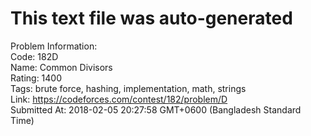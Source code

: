 # This text file was auto-generated  
  
Problem Information:  
Code: 182D  
Name: Common Divisors  
Rating: 1400  
Tags: brute force, hashing, implementation, math, strings  
Link: https://codeforces.com/contest/182/problem/D  
Submitted At: 2018-02-05 20:27:58 GMT+0600 (Bangladesh Standard Time)  
